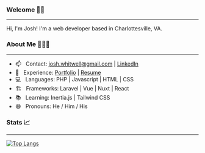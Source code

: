 ### Welcome 👋🏼 
_______________________________________________________________________________________________________________________

Hi, I'm Josh! I'm a web developer based in Charlottesville, VA.

### About Me 🧑🏼‍💻
_______________________________________________________________________________________________________________________

- 📫 &nbsp; Contact: josh.whitwell@gmail.com | [LinkedIn](https://www.linkedin.com/in/joshuawhitwell/)
- 📁 &nbsp; Experience: [Portfolio](https://joshwhitwell.com) | [Resume](https://drive.google.com/file/d/11gIFeTeTgDweVcT8th88JdPsYzOxyzrj/view?usp=sharing)
- 💻 &nbsp; Languages: PHP | Javascript | HTML | CSS
- 🏗 &nbsp; Frameworks: Laravel | Vue | Nuxt | React
- 📚 &nbsp; Learning: Inertia.js | Tailwind CSS
- 😄 &nbsp; Pronouns: He / Him / His

### Stats 📈
_______________________________________________________________________________________________________________________

[![Top Langs](https://github-readme-stats.vercel.app/api/top-langs/?username=joshwhitwell&hide=ruby&layout=compact&language_count=4)](https://github.com/anuraghazra/github-readme-stats)


